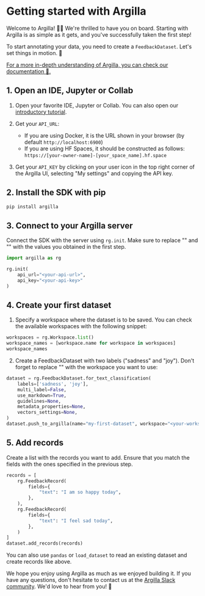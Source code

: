# Getting started with Argilla

Welcome to Argilla! 👋😁 We're thrilled to have you on board. Starting with Argilla is as simple as it gets, and you've successfully taken the first step!

To start annotating your data, you need to create a `FeedbackDataset`. Let's set things in motion. 🚀

[For a more in-depth understanding of Argilla, you can check our documentation 📖.](https://docs.argilla.io/en/latest/)


## 1. Open an IDE, Jupyter or Collab

1. Open your favorite IDE, Jupyter or Collab. You can also open our [introductory tutorial](https://colab.research.google.com/github/argilla-io/argilla/blob/develop/docs/_source/getting_started/quickstart_workflow_feedback.ipynb).

2. Get your `API_URL`:

   * If you are using Docker, it is the URL shown in your browser (by default `http://localhost:6900`)
   * If you are using HF Spaces, it should be constructed as follows: `https://[your-owner-name]-[your_space_name].hf.space`

3. Get your `API_KEY` by clicking on your user icon in the top right corner of the Argilla UI, selecting "My settings" and copying the API key.

## 2. Install the SDK with pip

```sh
pip install argilla
```

## 3. Connect to your Argilla server

Connect the SDK with the server using `rg.init`. Make sure to replace "<your-api-url>" and "<your-api-key>" with the values you obtained in the first step.

```python
import argilla as rg

rg.init(
    api_url="<your-api-url>",
    api_key="<your-api-key>"
)
```

## 4. Create your first dataset

1. Specify a workspace where the dataset is to be saved. You can check the available workspaces with the following snippet:

```python
workspaces = rg.Workspace.list()
workspace_names = [workspace.name for workspace in workspaces]
workspace_names
```

2. Create a FeedbackDataset with two labels ("sadness" and "joy"). Don't forget to replace "<your-workspace>" with the workspace you want to use:

```python
dataset = rg.FeedbackDataset.for_text_classification(
    labels=['sadness', 'joy'],
    multi_label=False,
    use_markdown=True,
    guidelines=None,
    metadata_properties=None,
    vectors_settings=None,
)
dataset.push_to_argilla(name="my-first-dataset", workspace="<your-workspace>")
```

## 5. Add records

Create a list with the records you want to add. Ensure that you match the fields with the ones specified in the previous step.

```python
records = [
    rg.FeedbackRecord(
        fields={
            "text": "I am so happy today",
        },
    ),
    rg.FeedbackRecord(
        fields={
            "text": "I feel sad today",
        },
    )
]
dataset.add_records(records)
```
You can also use `pandas` or `load_dataset` to read an existing dataset and create records like above.

We hope you enjoy using Argilla as much as we enjoyed building it. If you have any questions, don't hesitate to contact us at the [Argilla Slack community](https://join.slack.com/t/rubrixworkspace/shared_invite/zt-whigkyjn-a3IUJLD7gDbTZ0rKlvcJ5g). We'd love to hear from you! 🙌